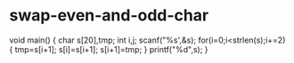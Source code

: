 # swap-even-and-odd-char
void main()
{
char s[20],tmp;
int i,j;
scanf("%s',&s);
for(i=0;i<strlen(s);i+=2)
{
tmp=s[i+1];
s[i]=s[i+1];
s[i+1]=tmp;
}
printf("%d",s);
}
